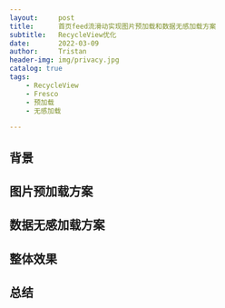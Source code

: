 ```yaml
---
layout:     post
title:      首页feed流滑动实现图片预加载和数据无感加载方案
subtitle:   RecycleView优化
date:       2022-03-09
author:     Tristan
header-img: img/privacy.jpg
catalog: true
tags:
    - RecycleView
    - Fresco
    - 预加载
    - 无感加载

---
```


## 背景

## 图片预加载方案

## 数据无感加载方案

## 整体效果

## 总结
